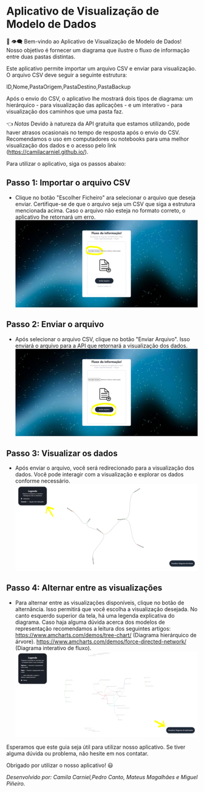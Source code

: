 # Aplicativo de Visualização de Modelo de Dados

:wave: :eye_speech_bubble: Bem-vindo ao Aplicativo de Visualização de Modelo de Dados! Nosso objetivo é fornecer um diagrama que ilustre o fluxo de informação entre duas pastas distintas. 

Este aplicativo permite importar um arquivo CSV e enviar para visualização. O arquivo CSV deve seguir a seguinte estrutura:


ID,Nome,PastaOrigem,PastaDestino,PastaBackup


Após o envio do CSV, o aplicativo lhe mostrará dois tipos de diagrama: um hierárquico - para visualização das aplicações - e um interativo - para visualização dos caminhos que uma pasta faz.


:point_left: *Notas* Devido  à natureza da API gratuita que estamos utilizando, pode haver atrasos ocasionais no tempo de resposta após o envio do CSV. Recomendamos o uso em computadores ou notebooks para uma melhor visualização dos dados e o acesso pelo link (https://camilacarniel.github.io/). 

Para utilizar o aplicativo, siga os passos abaixo:

## Passo 1: Importar o arquivo CSV

- Clique no botão "Escolher Ficheiro" ara selecionar o arquivo que deseja enviar. Certifique-se de que o arquivo seja um CSV que siga a estrutura mencionada acima. Caso o arquivo não esteja no formato correto, o aplicativo lhe retornará um erro.
[![Importar CSV](https://github.com/camilacarniel/camilacarniel.github.io/blob/main/Captura%201.PNG "Importar CSV")](https://github.com/camilacarniel/camilacarniel.github.io/blob/main/Captura%201.PNG "Importar CSV")

## Passo 2: Enviar o arquivo

- Após selecionar o arquivo CSV, clique no botão "Enviar Arquivo". Isso enviará o arquivo para a API que retornará a visualização dos dados.
[![Enviar o arquivo](https://github.com/camilacarniel/camilacarniel.github.io/blob/main/Captura%202.PNG "Enviar o arquivo")](http://https://github.com/camilacarniel/camilacarniel.github.io/blob/main/Captura%202.PNG "Enviar o arquivo")

## Passo 3: Visualizar os dados

- Após enviar o arquivo, você será redirecionado para a visualização dos dados. Você pode interagir com a visualização e explorar os dados conforme necessário.
[![Visualizar os dados](https://github.com/camilacarniel/camilacarniel.github.io/blob/main/Captura%204.PNG "Visualizar os dados")](http://https://github.com/camilacarniel/camilacarniel.github.io/blob/main/Captura%204.PNG "Visualizar os dados")

## Passo 4: Alternar entre as visualizações

- Para alternar entre as visualizações disponíveis, clique no botão de alternância. Isso permitirá que você escolha a visualização desejada. No canto esquerdo superior da tela, há uma legenda explicativa do diagrama. Caso haja alguma dúvida acerca dos modelos de representação recomendamos a leitura dos seguintes artigos:
https://www.amcharts.com/demos/tree-chart/ (Diagrama hierárquico de árvore).
https://www.amcharts.com/demos/force-directed-network/ (Diagrama interativo de fluxo).
[![Alternar as visualizações](https://github.com/camilacarniel/camilacarniel.github.io/blob/main/Captura%203.PNG "Alternar as visualizações")](http://https://github.com/camilacarniel/camilacarniel.github.io/blob/main/Captura%203.PNG "Alternar as visualizações")

Esperamos que este guia seja útil para utilizar nosso aplicativo. Se tiver alguma dúvida ou problema, não hesite em nos contatar.

Obrigado por utilizar o nosso aplicativo! :smiley:

*Desenvolvido por: Camila Carniel,Pedro Canto, Mateus Magalhães e Miguel Piñeiro.*
